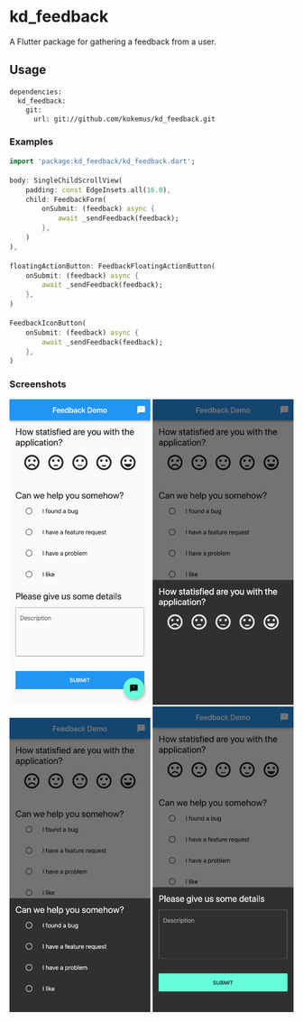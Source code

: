 # kd_feedback

A Flutter package for gathering a feedback from a user.

## Usage

```
dependencies:
  kd_feedback:
    git:
      url: git://github.com/kokemus/kd_feedback.git

```

### Examples

``` dart
import 'package:kd_feedback/kd_feedback.dart';

body: SingleChildScrollView(
    padding: const EdgeInsets.all(16.0),
    child: FeedbackForm(
        onSubmit: (feedback) async {
            await _sendFeedback(feedback);
        },
    )
),

floatingActionButton: FeedbackFloatingActionButton(
    onSubmit: (feedback) async {
        await _sendFeedback(feedback);
    },
)

FeedbackIconButton(
    onSubmit: (feedback) async {
        await _sendFeedback(feedback);
    },
)
```

### Screenshots

<img src="https://github.com/kokemus/kd_feedback/blob/master/screenshots/full_form_light.png?raw=true" alt="Full form light theme" width="250"/>
<img src="https://github.com/kokemus/kd_feedback/blob/master/screenshots/first_form_dark.png?raw=true" alt="First page form dark theme" width="250"/>
<img src="https://github.com/kokemus/kd_feedback/blob/master/screenshots/second_form_dark.png?raw=true" alt="Second page form dark theme" width="250"/>
<img src="https://github.com/kokemus/kd_feedback/blob/master/screenshots/third_form_dark.png?raw=true" alt="Third page form dark theme" width="250"/>